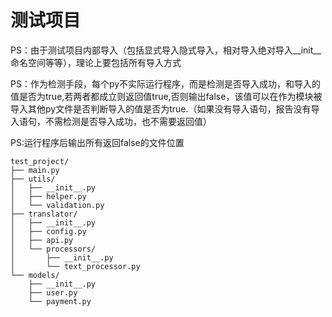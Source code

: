 # 测试项目
PS：由于测试项目内部导入（包括显式导入隐式导入，相对导入绝对导入__init__命名空间等等），理论上要包括所有导入方式

PS：作为检测手段，每个py不实际运行程序，而是检测是否导入成功，和导入的值是否为true,若两者都成立则返回值true,否则输出false，该值可以在作为模块被导入其他py文件是否判断导入的值是否为true.（如果没有导入语句，报告没有导入语句，不需检测是否导入成功，也不需要返回值）

PS:运行程序后输出所有返回false的文件位置

```tree
test_project/
├── main.py
├── utils/
│   ├── __init__.py
│   ├── helper.py
│   └── validation.py
├── translator/
│   ├── __init__.py
│   ├── config.py
│   ├── api.py
│   └── processors/
│       ├── __init__.py
│       └── text_processor.py
└── models/
    ├── __init__.py
    ├── user.py
    └── payment.py
```

